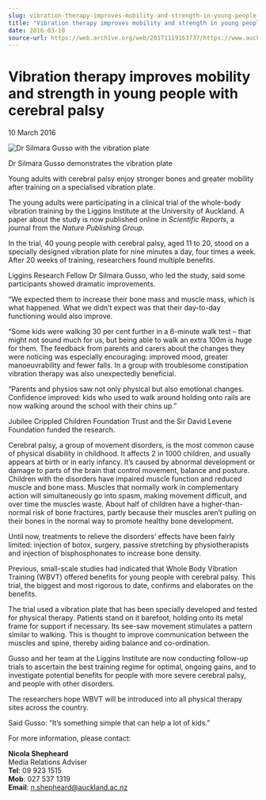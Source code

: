 ```yaml
---
slug: vibration-therapy-improves-mobility-and-strength-in-young-people-with-cerebral-palsy
title: "Vibration therapy improves mobility and strength in young people with cerebral palsy"
date: 2016-03-10
source-url: https://web.archive.org/web/20171119163737/https://www.auckland.ac.nz/en/about/news-events-and-notices/news/news-2016/03/vibration-therapy-for-cerebral-palsy.html
---
```

Vibration therapy improves mobility and strength in young people with cerebral palsy
====================================================================================

10 March 2016

![Dr Silmara Gusso with the vibration plate](https://www.auckland.ac.nz/en/about/news-events-and-notices/news/news-2016/03/vibration-therapy-for-cerebral-palsy/_jcr_content/par/textimage/image.img.jpg/1457578445333.jpg "Liggins research fellow Dr Silmara Gusso")

Dr Silmara Gusso demonstrates the vibration plate

Young adults with cerebral palsy enjoy stronger bones and greater mobility after training on a specialised vibration plate.

The young adults were participating in a clinical trial of the whole-body vibration training by the Liggins Institute at the University of Auckland. A paper about the study is now published online in _Scientific Reports_, a journal from the _Nature Publishing Group_.

In the trial, 40 young people with cerebral palsy, aged 11 to 20, stood on a specially designed vibration plate for nine minutes a day, four times a week. After 20 weeks of training, researchers found multiple benefits.

Liggins Research Fellow Dr Silmara Gusso, who led the study, said some participants showed dramatic improvements.

“We expected them to increase their bone mass and muscle mass, which is what happened. What we didn’t expect was that their day-to-day functioning would also improve.

“Some kids were walking 30 per cent further in a 6-minute walk test – that might not sound much for us, but being able to walk an extra 100m is huge for them. The feedback from parents and carers about the changes they were noticing was especially encouraging: improved mood, greater manoeuvrability and fewer falls. In a group with troublesome constipation vibration therapy was also unexpectedly beneficial.

“Parents and physios saw not only physical but also emotional changes. Confidence improved: kids who used to walk around holding onto rails are now walking around the school with their chins up.”

Jubilee Crippled Children Foundation Trust and the Sir David Levene Foundation funded the research.

Cerebral palsy, a group of movement disorders, is the most common cause of physical disability in childhood. It affects 2 in 1000 children, and usually appears at birth or in early infancy. It’s caused by abnormal development or damage to parts of the brain that control movement, balance and posture. Children with the disorders have impaired muscle function and reduced muscle and bone mass. Muscles that normally work in complementary action will simultaneously go into spasm, making movement difficult, and over time the muscles waste. About half of children have a higher-than-normal risk of bone fractures, partly because their muscles aren’t pulling on their bones in the normal way to promote healthy bone development.

Until now, treatments to relieve the disorders’ effects have been fairly limited: injection of botox, surgery, passive stretching by physiotherapists and injection of bisphosphonates to increase bone density.

Previous, small-scale studies had indicated that Whole Body Vibration Training (WBVT) offered benefits for young people with cerebral palsy. This trial, the biggest and most rigorous to date, confirms and elaborates on the benefits.

The trial used a vibration plate that has been specially developed and tested for physical therapy. Patients stand on it barefoot, holding onto its metal frame for support if necessary. Its see-saw movement stimulates a pattern similar to walking. This is thought to improve communication between the muscles and spine, thereby aiding balance and co-ordination.

Gusso and her team at the Liggins Institute are now conducting follow-up trials to ascertain the best training regime for optimal, ongoing gains, and to investigate potential benefits for people with more severe cerebral palsy, and people with other disorders.

The researchers hope WBVT will be introduced into all physical therapy sites across the country.

Said Gusso: “It’s something simple that can help a lot of kids.”

For more information, please contact:

**Nicola Shepheard**  
Media Relations Adviser  
**Tel**: 09 923 1515  
**Mob**: 027 537 1319  
**Email**: [n.shepheard@auckland.ac.nz](mailto:n.shepheard@auckland.ac.nz)